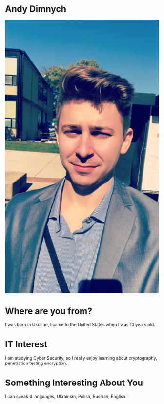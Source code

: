 # Andy Dimnych

<img src="images/Andy.jpg">
      
# Where are you from?

I was born in Ukraine, I came to the United States when I was 10 years old.

# IT Interest

I am studying Cyber Security, so I really enjoy learning about cryptography, penetration testing encryption. 

# Something Interesting About You

I can speak 4 languages, Ukrainian, Polish, Russian, English.

